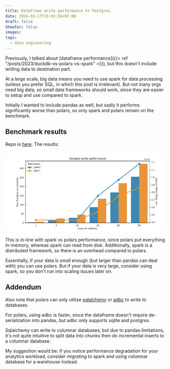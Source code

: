 ```yaml
---
title: Dataframe write performance to Postgres
date: 2024-03-17T15:03:55+07:00
draft: false
ShowToc: false
images:
tags:
  - data engineering
---
```


Previously, I talked about [dataframe performance]({{< ref "/posts/2023/duckdb-vs-polars-vs-spark" >}}), but this doesn't include writing data to destination part.

At a large scale, big data means you need to use spark for data processing (unless you prefer SQL, in which this post is irrelevant). But not many orgs need big data, so small data frameworks should work, since they are easier to setup and use compared to spark.

Initially I wanted to include pandas as well, but sadly it performs significantly worse than polars, so only spark and polars remain on the benchmark.

## Benchmark results

Repo is [here](github.com/kahnwong/db-write-performance-benchmark/). The results:

![benchmark](images/benchmark.png)

This is in-line with spark vs polars performance, since polars put everything in-memory, whereas spark can read from disk. Additionally, spark is a distributed framework, so there is an overhead compared to polars.

Essentially, if your data is small enough (but larger than pandas can deal with) you can use polars. But if your data is very large, consider using spark, so you don't run into scaling issues later on.

## Addendum

Also note that polars can only utilize [sqlalchemy](https://docs.sqlalchemy.org/en/20/dialects/) or [adbc](https://docs.pola.rs/user-guide/io/database/#adbc_1) to write to databases.

For polars, using adbc is faster, since the dataframe doesn't require de-serialization into pandas, but adbc only supports sqlite and postgres.

Sqlalchemy can write to columnar databases, but due to pandas limitations, it's not quite intuitive to split data into chunks then do incremental inserts to a columnar database.

My suggestion would be: if you notice performance degradation for your analytics workload, consider migrating to spark and using columnar database for a warehouse instead.

